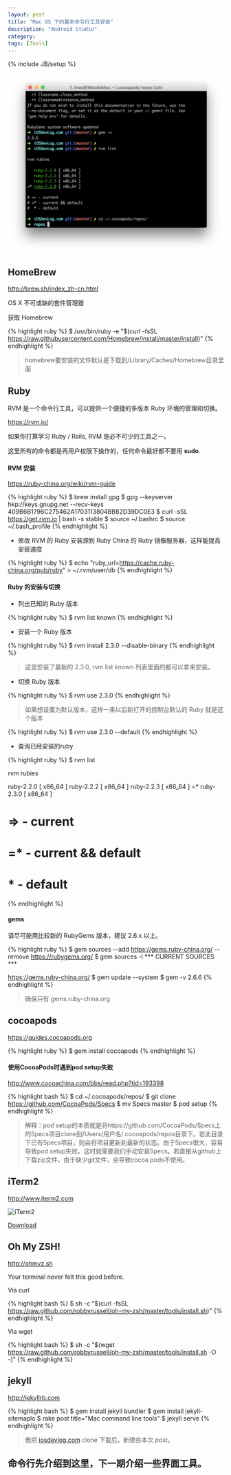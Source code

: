 ```yaml
---
layout: post
title: "Mac OS 下的基本命令行工具安装"
description: "Android Studio"
category: 
tags: [Tools]
---
```

{% include JB/setup %}

![tools](/assets/images/Tools/tools.png)

## HomeBrew

<http://brew.sh/index_zh-cn.html>

OS X 不可或缺的套件管理器

获取 Homebrew

{% highlight ruby %}
$ /usr/bin/ruby -e "$(curl -fsSL https://raw.githubusercontent.com/Homebrew/install/master/install)"
{% endhighlight %}

> homebrew要安装的文件默认是下载到/Library/Caches/Homebrew目录里面

## Ruby

RVM 是一个命令行工具，可以提供一个便捷的多版本 Ruby 环境的管理和切换。

<https://rvm.io/>

如果你打算学习 Ruby / Rails, RVM 是必不可少的工具之一。

这里所有的命令都是再用户权限下操作的，任何命令最好都不要用 **sudo**.

#### RVM 安装

<https://ruby-china.org/wiki/rvm-guide>

{% highlight ruby %}
$ brew install gpg
$ gpg --keyserver hkp://keys.gnupg.net --recv-keys 409B6B1796C275462A1703113804BB82D39DC0E3
$ curl -sSL https://get.rvm.io | bash -s stable
$ source ~/.bashrc
$ source ~/.bash_profile
{% endhighlight %}

* 修改 RVM 的 Ruby 安装源到 Ruby China 的 Ruby 镜像服务器，这样能提高安装速度

{% highlight ruby %}
$ echo "ruby_url=https://cache.ruby-china.org/pub/ruby" > ~/.rvm/user/db
{% endhighlight %}

#### Ruby 的安装与切换

* 列出已知的 Ruby 版本

{% highlight ruby %}
$ rvm list known
{% endhighlight %}

* 安装一个 Ruby 版本

{% highlight ruby %}
$ rvm install 2.3.0 --disable-binary
{% endhighlight %}

> 这里安装了最新的 2.3.0, rvm list known 列表里面的都可以拿来安装。

* 切换 Ruby 版本

{% highlight ruby %}
$ rvm use 2.3.0
{% endhighlight %}

> 如果想设置为默认版本，这样一来以后新打开的控制台默认的 Ruby 就是这个版本

{% highlight ruby %}
$ rvm use 2.3.0 --default
{% endhighlight %}

* 查询已经安装的ruby

{% highlight ruby %}
$ rvm list

rvm rubies

ruby-2.2.0 [ x86_64 ]
ruby-2.2.2 [ x86_64 ]
ruby-2.2.3 [ x86_64 ]
=* ruby-2.3.0 [ x86_64 ]

# => - current
# =* - current && default
#  * - default
{% endhighlight %}

#### gems

请尽可能用比较新的 RubyGems 版本，建议 2.6.x 以上。

{% highlight ruby %}
$ gem sources --add https://gems.ruby-china.org/ --remove https://rubygems.org/
$ gem sources -l
*** CURRENT SOURCES ***

https://gems.ruby-china.org/
$ gem update --system
$ gem -v
2.6.6
{% endhighlight %}

> 确保只有 gems.ruby-china.org

## cocoapods

<https://guides.cocoapods.org>

{% highlight ruby %}
$ gem install cocoapods
{% endhighlight %}

#### 使用CocoaPods时遇到pod setup失败

<http://www.cocoachina.com/bbs/read.php?tid=193398>

{% highlight bash %}
$ cd ~/.cocoapods/repos/
$ git clone https://github.com/CocoaPods/Specs
$ mv Specs master
$ pod setup
{% endhighlight %}

> 解释：pod setup的本质就是将https://github.com/CocoaPods/Specs上的Specs项目clone到/Users/用户名/.cocoapods/repos目录下。若此目录下已有Specs项目，则会将项目更新到最新的状态。由于Specs很大，容易导致pod setup失败。这时就需要我们手动安装Specs。若直接从github上下载zip文件，由于缺少git文件，会导致cocoa pods不使用。

## iTerm2

<http://www.iterm2.com>

![iTerm2](http://www.iterm2.com/img/logo.jpg)

[Download](https://iterm2.com/downloads/stable/iTerm2-3_0_4.zip)

## Oh My ZSH!

<http://ohmyz.sh>

Your terminal never felt this good before.

Via curl

{% highlight bash %}
$ sh -c "$(curl -fsSL https://raw.github.com/robbyrussell/oh-my-zsh/master/tools/install.sh)"
{% endhighlight %}

Via wget

{% highlight bash %}
$ sh -c "$(wget https://raw.github.com/robbyrussell/oh-my-zsh/master/tools/install.sh -O -)"
{% endhighlight %}

## jekyll

<http://jekyllrb.com>

{% highlight bash %}
$ gem install jekyll bundler
$ gem install jekyll-sitemaplo
$ rake post title="Mac command line tools"
$ jekyll serve
{% endhighlight %}

> 我把 [iosdevlog.com](iosdevlog.com) clone 下载后，新建些本次 *post*。

## 命令行先介绍到这里，下一期介绍一些界面工具。
